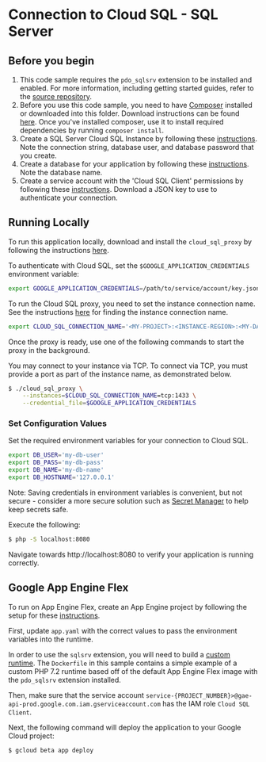 # Connection to Cloud SQL - SQL Server

## Before you begin

1. This code sample requires the `pdo_sqlsrv` extension to be installed and enabled. For more information, including getting started guides, refer to the [source repository](https://github.com/Microsoft/msphpsql).
2. Before you use this code sample, you need to have [Composer](https://getcomposer.org/) installed or downloaded into this folder. Download instructions can be found [here](https://getcomposer.org/download/). Once you've installed composer, use it to install required dependencies by running `composer install`.
3. Create a SQL Server Cloud SQL Instance by following these [instructions](https://cloud.google.com/sql/docs/sqlserver/create-instance). Note the connection string, database user, and database password that you create.
4. Create a database for your application by following these [instructions](https://cloud.google.com/sql/docs/sqlserver/create-manage-databases). Note the database name.
5. Create a service account with the 'Cloud SQL Client' permissions by following these [instructions](https://cloud.google.com/sql/docs/postgres/connect-external-app#4_if_required_by_your_authentication_method_create_a_service_account). Download a JSON key to use to authenticate your connection.

## Running Locally

To run this application locally, download and install the `cloud_sql_proxy` by following the instructions [here](https://cloud.google.com/sql/docs/sqlserver/sql-proxy#install).

To authenticate with Cloud SQL, set the `$GOOGLE_APPLICATION_CREDENTIALS` environment variable:

```bash
export GOOGLE_APPLICATION_CREDENTIALS=/path/to/service/account/key.json
```

To run the Cloud SQL proxy, you need to set the instance connection name. See the instructions [here](https://cloud.google.com/sql/docs/sqlserver/quickstart-proxy-test#get_the_instance_connection_name) for finding the instance connection name.

```bash
export CLOUD_SQL_CONNECTION_NAME='<MY-PROJECT>:<INSTANCE-REGION>:<MY-DATABASE>'
```

Once the proxy is ready, use one of the following commands to start the proxy in the background.

You may connect to your instance via TCP. To connect via TCP, you must provide a port as part of the instance name, as demonstrated below.

```bash
$ ./cloud_sql_proxy \
    --instances=$CLOUD_SQL_CONNECTION_NAME=tcp:1433 \
    --credential_file=$GOOGLE_APPLICATION_CREDENTIALS
```

### Set Configuration Values

Set the required environment variables for your connection to Cloud SQL.

```bash
export DB_USER='my-db-user'
export DB_PASS='my-db-pass'
export DB_NAME='my-db-name'
export DB_HOSTNAME='127.0.0.1'
```

Note: Saving credentials in environment variables is convenient, but not secure - consider a more secure solution such as [Secret Manager](https://cloud.google.com/secret-manager/) to help keep secrets safe.

Execute the following:

```bash
$ php -S localhost:8080
```

Navigate towards http://localhost:8080 to verify your application is running correctly.

## Google App Engine Flex

To run on App Engine Flex, create an App Engine project by following the setup for these [instructions](https://cloud.google.com/appengine/docs/standard/php7/quickstart#before-you-begin).

First, update `app.yaml` with the correct values to pass the environment variables into the runtime.

In order to use the `sqlsrv` extension, you will need to build a [custom runtime](https://cloud.google.com/appengine/docs/flexible/custom-runtimes/quickstart). The `Dockerfile` in this sample contains a simple example of a custom PHP 7.2 runtime based off of the default App Engine Flex image with the `pdo_sqlsrv` extension installed.

Then, make sure that the service account `service-{PROJECT_NUMBER}>@gae-api-prod.google.com.iam.gserviceaccount.com` has the IAM role `Cloud SQL Client`.

Next, the following command will deploy the application to your Google Cloud project:

```bash
$ gcloud beta app deploy
```
